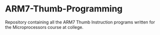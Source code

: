 # ARM7-Thumb-Programming
Repository containing all the ARM7 Thumb Instruction programs written for the Microprocessors course at college.
